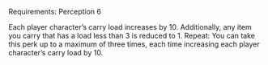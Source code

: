 Requirements: Perception 6

Each player character’s carry load increases by 10. Additionally, any item you carry that has a load less than 3 is reduced to 1. Repeat: You can take this perk up to a maximum of three times, each time increasing each player character’s carry load by 10.